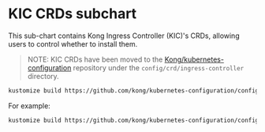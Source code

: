 # KIC CRDs subchart

This sub-chart contains Kong Ingress Controller (KIC)'s CRDs, allowing users to control whether to install them.

> NOTE: KIC CRDs have been moved to the [Kong/kubernetes-configuration][kconf] repository
> under the `config/crd/ingress-controller` directory.

[kconf]: https://github.com/Kong/kubernetes-configuration

```bash
kustomize build https://github.com/kong/kubernetes-configuration/config/crd/ingress-controller\?ref\=${VERSION} > crds/kic-crds.yaml
```

For example:

```bash
kustomize build https://github.com/kong/kubernetes-configuration/config/crd/ingress-controller\?ref\=v2.0.0-alpha.1 > crds/kic-crds.yaml
```
